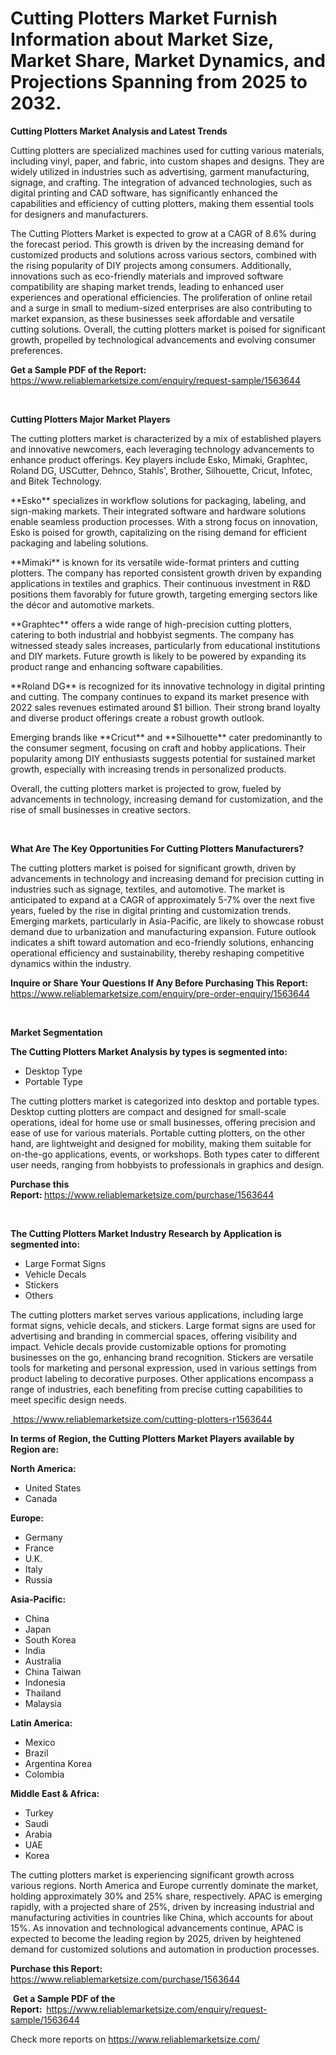<p><h1>Cutting Plotters Market Furnish Information about Market Size, Market Share, Market Dynamics, and Projections Spanning from 2025 to 2032.</h1></p><p><strong>Cutting Plotters Market Analysis and Latest Trends</strong></p>
<p><p>Cutting plotters are specialized machines used for cutting various materials, including vinyl, paper, and fabric, into custom shapes and designs. They are widely utilized in industries such as advertising, garment manufacturing, signage, and crafting. The integration of advanced technologies, such as digital printing and CAD software, has significantly enhanced the capabilities and efficiency of cutting plotters, making them essential tools for designers and manufacturers.</p><p>The Cutting Plotters Market is expected to grow at a CAGR of 8.6% during the forecast period. This growth is driven by the increasing demand for customized products and solutions across various sectors, combined with the rising popularity of DIY projects among consumers. Additionally, innovations such as eco-friendly materials and improved software compatibility are shaping market trends, leading to enhanced user experiences and operational efficiencies. The proliferation of online retail and a surge in small to medium-sized enterprises are also contributing to market expansion, as these businesses seek affordable and versatile cutting solutions. Overall, the cutting plotters market is poised for significant growth, propelled by technological advancements and evolving consumer preferences.</p></p>
<p><strong>Get a Sample PDF of the Report:&nbsp;</strong> <a href="https://www.reliablemarketsize.com/enquiry/request-sample/1563644?utm_campaign=1143&utm_medium=2&utm_source=Github&utm_content=ia&utm_term=11042025&utm_id=cutting-plotters">https://www.reliablemarketsize.com/enquiry/request-sample/1563644</a></p>
<p>&nbsp;</p>
<p><strong>Cutting Plotters Major Market Players</strong></p>
<p><p>The cutting plotters market is characterized by a mix of established players and innovative newcomers, each leveraging technology advancements to enhance product offerings. Key players include Esko, Mimaki, Graphtec, Roland DG, USCutter, Dehnco, Stahls', Brother, Silhouette, Cricut, Infotec, and Bitek Technology.</p><p>**Esko** specializes in workflow solutions for packaging, labeling, and sign-making markets. Their integrated software and hardware solutions enable seamless production processes. With a strong focus on innovation, Esko is poised for growth, capitalizing on the rising demand for efficient packaging and labeling solutions.</p><p>**Mimaki** is known for its versatile wide-format printers and cutting plotters. The company has reported consistent growth driven by expanding applications in textiles and graphics. Their continuous investment in R&D positions them favorably for future growth, targeting emerging sectors like the décor and automotive markets.</p><p>**Graphtec** offers a wide range of high-precision cutting plotters, catering to both industrial and hobbyist segments. The company has witnessed steady sales increases, particularly from educational institutions and DIY markets. Future growth is likely to be powered by expanding its product range and enhancing software capabilities.</p><p>**Roland DG** is recognized for its innovative technology in digital printing and cutting. The company continues to expand its market presence with 2022 sales revenues estimated around $1 billion. Their strong brand loyalty and diverse product offerings create a robust growth outlook.</p><p>Emerging brands like **Cricut** and **Silhouette** cater predominantly to the consumer segment, focusing on craft and hobby applications. Their popularity among DIY enthusiasts suggests potential for sustained market growth, especially with increasing trends in personalized products.</p><p>Overall, the cutting plotters market is projected to grow, fueled by advancements in technology, increasing demand for customization, and the rise of small businesses in creative sectors.</p></p>
<p>&nbsp;</p>
<p><strong>What Are The Key Opportunities For Cutting Plotters Manufacturers?</strong></p>
<p><p>The cutting plotters market is poised for significant growth, driven by advancements in technology and increasing demand for precision cutting in industries such as signage, textiles, and automotive. The market is anticipated to expand at a CAGR of approximately 5-7% over the next five years, fueled by the rise in digital printing and customization trends. Emerging markets, particularly in Asia-Pacific, are likely to showcase robust demand due to urbanization and manufacturing expansion. Future outlook indicates a shift toward automation and eco-friendly solutions, enhancing operational efficiency and sustainability, thereby reshaping competitive dynamics within the industry.</p></p>
<p><strong>Inquire or Share Your Questions If Any Before Purchasing This Report:</strong> <a href="https://www.reliablemarketsize.com/enquiry/pre-order-enquiry/1563644?utm_campaign=1143&utm_medium=2&utm_source=Github&utm_content=ia&utm_term=11042025&utm_id=cutting-plotters">https://www.reliablemarketsize.com/enquiry/pre-order-enquiry/1563644</a></p>
<p>&nbsp;</p>
<p><strong>Market Segmentation</strong></p>
<p><strong>The Cutting Plotters Market Analysis by types is segmented into:</strong></p>
<p><ul><li>Desktop Type</li><li>Portable Type</li></ul></p>
<p><p>The cutting plotters market is categorized into desktop and portable types. Desktop cutting plotters are compact and designed for small-scale operations, ideal for home use or small businesses, offering precision and ease of use for various materials. Portable cutting plotters, on the other hand, are lightweight and designed for mobility, making them suitable for on-the-go applications, events, or workshops. Both types cater to different user needs, ranging from hobbyists to professionals in graphics and design.</p></p>
<p><strong>Purchase this Report:&nbsp;</strong><a href="https://www.reliablemarketsize.com/purchase/1563644?utm_campaign=1143&utm_medium=2&utm_source=Github&utm_content=ia&utm_term=11042025&utm_id=cutting-plotters">https://www.reliablemarketsize.com/purchase/1563644</a></p>
<p>&nbsp;</p>
<p><strong>The Cutting Plotters Market Industry Research by Application is segmented into:</strong></p>
<p><ul><li>Large Format Signs</li><li>Vehicle Decals</li><li>Stickers</li><li>Others</li></ul></p>
<p><p>The cutting plotters market serves various applications, including large format signs, vehicle decals, and stickers. Large format signs are used for advertising and branding in commercial spaces, offering visibility and impact. Vehicle decals provide customizable options for promoting businesses on the go, enhancing brand recognition. Stickers are versatile tools for marketing and personal expression, used in various settings from product labeling to decorative purposes. Other applications encompass a range of industries, each benefiting from precise cutting capabilities to meet specific design needs.</p></p>
<p><a href="https://www.reliablemarketsize.com/cutting-plotters-r1563644?utm_campaign=1143&utm_medium=2&utm_source=Github&utm_content=ia&utm_term=11042025&utm_id=cutting-plotters">&nbsp;https://www.reliablemarketsize.com/cutting-plotters-r1563644</a></p>
<p><strong>In terms of Region, the Cutting Plotters Market Players available by Region are:</strong></p>
<p>
    <p> <strong> North America: </strong>
        <ul>
            <li>United States</li>
            <li>Canada</li>
        </ul>
        </p> 
    <p> <strong> Europe: </strong>
        <ul>
            <li>Germany</li>
            <li>France</li>
            <li>U.K.</li>
            <li>Italy</li>
            <li>Russia</li>
        </ul>
        </p> 
    <p> <strong> Asia-Pacific: </strong>
        <ul>
            <li>China</li>
            <li>Japan</li>
            <li>South Korea</li>
            <li>India</li>
            <li>Australia</li>
            <li>China Taiwan</li>
            <li>Indonesia</li>
            <li>Thailand</li>
            <li>Malaysia</li>
        </ul>
        </p> 
    <p> <strong> Latin America: </strong>
        <ul>
            <li>Mexico</li>
            <li>Brazil</li>
            <li>Argentina Korea</li>
            <li>Colombia</li>
        </ul>
        </p> 
    <p> <strong> Middle East & Africa: </strong>
        <ul>
            <li>Turkey</li>
            <li>Saudi</li>
            <li>Arabia</li>
            <li>UAE</li>
            <li>Korea</li>
        </ul>
    </p>
    </p>
<p><p>The cutting plotters market is experiencing significant growth across various regions. North America and Europe currently dominate the market, holding approximately 30% and 25% share, respectively. APAC is emerging rapidly, with a projected share of 25%, driven by increasing industrial and manufacturing activities in countries like China, which accounts for about 15%. As innovation and technological advancements continue, APAC is expected to become the leading region by 2025, driven by heightened demand for customized solutions and automation in production processes.</p></p>
<p><strong>Purchase this Report: </strong><a href="https://www.reliablemarketsize.com/purchase/1563644?utm_campaign=1143&utm_medium=2&utm_source=Github&utm_content=ia&utm_term=11042025&utm_id=cutting-plotters">https://www.reliablemarketsize.com/purchase/1563644</a></p>
<p>&nbsp;<strong>Get a Sample PDF of the Report:&nbsp;&nbsp;</strong><a href="https://www.reliablemarketsize.com/enquiry/request-sample/1563644?utm_campaign=1143&utm_medium=2&utm_source=Github&utm_content=ia&utm_term=11042025&utm_id=cutting-plotters">https://www.reliablemarketsize.com/enquiry/request-sample/1563644</a></p>
<p><strong></strong></p>
<p>Check more reports on <a href="https://www.reliablemarketsize.com/?utm_campaign=1143&utm_medium=2&utm_source=Github&utm_content=ia&utm_term=11042025&utm_id=cutting-plotters">https://www.reliablemarketsize.com/</a></p>